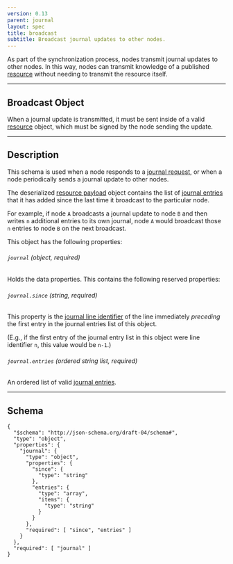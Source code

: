```yaml
---
version: 0.13
parent: journal
layout: spec
title: broadcast
subtitle: Broadcast journal updates to other nodes.
---
```



As part of the synchronization process, nodes transmit journal
updates to other nodes. In this way, nodes can transmit knowledge
of a published [resource](../../core/resource) without needing to
transmit the resource itself.

---

## Broadcast Object

When a journal update is transmitted, it must be sent inside of
a valid [resource](../../core/resource) object, which must be signed
by the node sending the update.

---

## Description

This schema is used when a node responds to a
[journal request](../../journal/request_journal),
or when a node periodically sends a journal update
to other nodes.

The deserialized [resource payload](../../core/resource#payload) object
contains the list of [journal entries](../../journal/structure#journal-entries)
that it has added since the last time it broadcast to the particular node.

For example, if node `A` broadcasts a journal update to node `B` and
then writes `n` additional entries to its own journal, node `A` would
broadcast those `n` entries to node `B` on the next broadcast.

This object has the following properties:

###### `journal` *(object, required)*

Holds the data properties. This contains the following reserved properties:

###### `journal.since` *(string, required)*

This property is the [journal line identifier](../../journal/structure#journal-line-identifier)
of the line immediately *preceding* the first entry in the journal entries list of this object.

(E.g., if the first entry of the journal entry list in this object were line
identifier `n`, this value would be `n-1`.)

###### `journal.entries` *(ordered string list, required)*

An ordered list of valid [journal entries](../../journal/structure#journal-entries).

---

## Schema

	{
	  "$schema": "http://json-schema.org/draft-04/schema#",
	  "type": "object",
	  "properties": {
	    "journal": {
	      "type": "object",
	      "properties": {
	        "since": {
	          "type": "string"
	        },
	        "entries": {
	          "type": "array",
	          "items": {
	            "type": "string"
	          }
	        }
	      },
	      "required": [ "since", "entries" ]
	    }
	  },
	  "required": [ "journal" ]
	}
